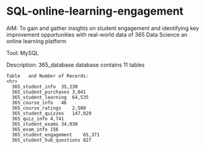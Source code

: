 # SQL-online-learning-engagement
AIM: To gain and gather insights on student engagement and identifying key improvement opportunities with real-world data of 365 Data Science an online learning platform

Tool: MySQL

Description: 365_database database contains 11 tables

    Table	and Number of Records:
    <hr>
      365_student_info	35,230
      365_student_purchases	3,041
      365_student_learning	64,535
      365_course_info	46
      365_course_ratings	2,500
      365_student_quizzes	147,029
      365_quiz_info	4,741
      365_student_exams	34,030
      365_exam_info	156
      365_student_engagement	65,371
      365_student_hub_questions	827


